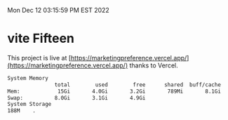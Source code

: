 Mon Dec 12 03:15:59 PM EST 2022

# vite Fifteen


This project is live at [https://marketingpreference.vercel.app/](https://marketingpreference.vercel.app/) thanks to Vercel.

```bash
System Memory
               total        used        free      shared  buff/cache   available
Mem:            15Gi       4.0Gi       3.2Gi       789Mi       8.1Gi        10Gi
Swap:          8.0Gi       3.1Gi       4.9Gi
System Storage
188M	.
```
